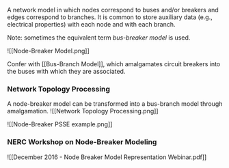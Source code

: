 A network model in which nodes correspond to buses and/or breakers and edges correspond to branches. It is common to store auxiliary data (e.g., electrical properties) with each node and with each branch.

Note: sometimes the equivalent term *bus-breaker model* is used.

![[Node-Breaker Model.png]]

Confer with [[Bus-Branch Model]], which amalgamates circuit breakers into the buses with which they are associated.
### Network Topology Processing
A node-breaker model can be transformed into a bus-branch model through amalgamation.
![[Network Topology Processing.png]]

![[Node-Breaker PSSE example.png]]

### NERC Workshop on Node-Breaker Modeling
![[December 2016 - Node Breaker Model Representation Webinar.pdf]]